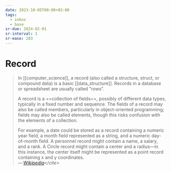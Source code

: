 ```yaml
---
date: 2023-10-05T00:00+03:00
tags:
  - inbox
  - base
sr-due: 2024-02-01
sr-interval: 1
sr-ease: 203
---
```


# Record

> In [[computer_science]], a record (also called a structure, struct, or
> compound data) is a basic [[data_structure]]. Records in a database or
> spreadsheet are usually called "rows".
>
> A record is a ==collection of fields==, possibly of different data types,
> typically in a fixed number and sequence. The fields of a record may also be
> called members, particularly in object-oriented programming; fields may also
> be called elements, though this risks confusion with the elements of a
> collection.
>
> For example, a date could be stored as a record containing a numeric year
> field, a month field represented as a string, and a numeric day-of-month
> field. A personnel record might contain a name, a salary, and a rank. A Circle
> record might contain a center and a radius—in this instance, the center itself
> might be represented as a point record containing x and y coordinates.\
> — <cite>[Wikipedia](https://en.wikipedia.org/wiki/Record_\(computer_science\))</cite>
